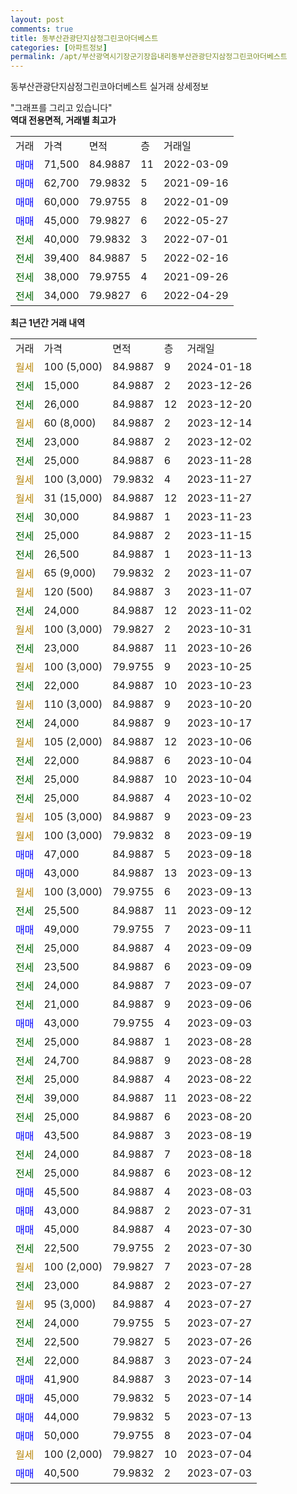 ```yaml
---
layout: post
comments: true
title: 동부산관광단지삼정그린코아더베스트
categories: [아파트정보]
permalink: /apt/부산광역시기장군기장읍내리동부산관광단지삼정그린코아더베스트
---
```


동부산관광단지삼정그린코아더베스트 실거래 상세정보

<script type="text/javascript">
  google.charts.load('current', {'packages':['line', 'corechart']});
  google.charts.setOnLoadCallback(drawChart);

  function drawChart() {
    var data = new google.visualization.DataTable();
    data.addColumn('date', '거래일');
    data.addColumn('number', "매매");
    data.addColumn('number', "전세");
    data.addColumn('number', "전매");

    data.addRows([[new Date(Date.parse("2024-01-18")), null, null, null], [new Date(Date.parse("2023-12-26")), null, 15000, null], [new Date(Date.parse("2023-12-20")), null, 26000, null], [new Date(Date.parse("2023-12-14")), null, null, null], [new Date(Date.parse("2023-12-02")), null, 23000, null], [new Date(Date.parse("2023-11-28")), null, 25000, null], [new Date(Date.parse("2023-11-27")), null, null, null], [new Date(Date.parse("2023-11-27")), null, null, null], [new Date(Date.parse("2023-11-23")), null, 30000, null], [new Date(Date.parse("2023-11-15")), null, 25000, null], [new Date(Date.parse("2023-11-13")), null, 26500, null], [new Date(Date.parse("2023-11-07")), null, null, null], [new Date(Date.parse("2023-11-07")), null, null, null], [new Date(Date.parse("2023-11-02")), null, 24000, null], [new Date(Date.parse("2023-10-31")), null, null, null], [new Date(Date.parse("2023-10-26")), null, 23000, null], [new Date(Date.parse("2023-10-25")), null, null, null], [new Date(Date.parse("2023-10-23")), null, 22000, null], [new Date(Date.parse("2023-10-20")), null, null, null], [new Date(Date.parse("2023-10-17")), null, 24000, null], [new Date(Date.parse("2023-10-06")), null, null, null], [new Date(Date.parse("2023-10-04")), null, 22000, null], [new Date(Date.parse("2023-10-04")), null, 25000, null], [new Date(Date.parse("2023-10-02")), null, 25000, null], [new Date(Date.parse("2023-09-23")), null, null, null], [new Date(Date.parse("2023-09-19")), null, null, null], [new Date(Date.parse("2023-09-18")), 47000, null, null], [new Date(Date.parse("2023-09-13")), 43000, null, null], [new Date(Date.parse("2023-09-13")), null, null, null], [new Date(Date.parse("2023-09-12")), null, 25500, null], [new Date(Date.parse("2023-09-11")), 49000, null, null], [new Date(Date.parse("2023-09-09")), null, 25000, null], [new Date(Date.parse("2023-09-09")), null, 23500, null], [new Date(Date.parse("2023-09-07")), null, 24000, null], [new Date(Date.parse("2023-09-06")), null, 21000, null], [new Date(Date.parse("2023-09-03")), 43000, null, null], [new Date(Date.parse("2023-08-28")), null, 25000, null], [new Date(Date.parse("2023-08-28")), null, 24700, null], [new Date(Date.parse("2023-08-22")), null, 25000, null], [new Date(Date.parse("2023-08-22")), null, 39000, null], [new Date(Date.parse("2023-08-20")), null, 25000, null], [new Date(Date.parse("2023-08-19")), 43500, null, null], [new Date(Date.parse("2023-08-18")), null, 24000, null], [new Date(Date.parse("2023-08-12")), null, 25000, null], [new Date(Date.parse("2023-08-03")), 45500, null, null], [new Date(Date.parse("2023-07-31")), 43000, null, null], [new Date(Date.parse("2023-07-30")), 45000, null, null], [new Date(Date.parse("2023-07-30")), null, 22500, null], [new Date(Date.parse("2023-07-28")), null, null, null], [new Date(Date.parse("2023-07-27")), null, 23000, null], [new Date(Date.parse("2023-07-27")), null, null, null], [new Date(Date.parse("2023-07-27")), null, 24000, null], [new Date(Date.parse("2023-07-26")), null, 22500, null], [new Date(Date.parse("2023-07-24")), null, 22000, null], [new Date(Date.parse("2023-07-14")), 41900, null, null], [new Date(Date.parse("2023-07-14")), 45000, null, null], [new Date(Date.parse("2023-07-13")), 44000, null, null], [new Date(Date.parse("2023-07-04")), 50000, null, null], [new Date(Date.parse("2023-07-04")), null, null, null], [new Date(Date.parse("2023-07-03")), 40500, null, null]]);

    var options = {
      hAxis: {
        format: 'yyyy/MM/dd'
      },    
      lineWidth: 0,
      pointsVisible: true,    
      title: '최근 1년간 유형별 실거래가 분포',
      legend: { position: 'bottom' }
    };

    var formatter = new google.visualization.NumberFormat({pattern:'###,###'} );
    formatter.format(data, 1);
    formatter.format(data, 2);
    
    setTimeout(function() {
        var chart = new google.visualization.LineChart(document.getElementById('columnchart_material'));
        chart.draw(data, (options));
        document.getElementById('loading').style.display = 'none';
    }, 200);
  }
</script>


<div id="loading" style="z-index:20; display: block; margin-left: 0px">"그래프를 그리고 있습니다"</div>
<div id="columnchart_material" style="width: 95%; margin-left: 0px; display: block"></div>
<!-- contents start -->
<b>역대 전용면적, 거래별 최고가</b>
<table class="sortable">
    <tr>
      <td>거래</td>
      <td>가격</td>
      <td>면적</td>
      <td>층</td>
      <td>거래일</td>
    </tr>
        <tr>
          <td><a style="color: blue">매매</a></td>
          <td>71,500</td>
          <td>84.9887</td>
          <td>11</td>
          <td>2022-03-09</td>
        </tr>            <tr>
          <td><a style="color: blue">매매</a></td>
          <td>62,700</td>
          <td>79.9832</td>
          <td>5</td>
          <td>2021-09-16</td>
        </tr>            <tr>
          <td><a style="color: blue">매매</a></td>
          <td>60,000</td>
          <td>79.9755</td>
          <td>8</td>
          <td>2022-01-09</td>
        </tr>            <tr>
          <td><a style="color: blue">매매</a></td>
          <td>45,000</td>
          <td>79.9827</td>
          <td>6</td>
          <td>2022-05-27</td>
        </tr>        
        <tr>
              <td><a style="color: darkgreen">전세</a></td>
              <td>40,000</td>
              <td>79.9832</td>
              <td>3</td>
              <td>2022-07-01</td>
            </tr>            <tr>
              <td><a style="color: darkgreen">전세</a></td>
              <td>39,400</td>
              <td>84.9887</td>
              <td>5</td>
              <td>2022-02-16</td>
            </tr>            <tr>
              <td><a style="color: darkgreen">전세</a></td>
              <td>38,000</td>
              <td>79.9755</td>
              <td>4</td>
              <td>2021-09-26</td>
            </tr>            <tr>
              <td><a style="color: darkgreen">전세</a></td>
              <td>34,000</td>
              <td>79.9827</td>
              <td>6</td>
              <td>2022-04-29</td>
            </tr>        
    
</table>

<b>최근 1년간 거래 내역</b>

<table class="sortable">
    <tr>
      <td>거래</td>
      <td>가격</td>
      <td>면적</td>
      <td>층</td>
      <td>거래일</td>
    </tr>
    <tr>
      <td><a style="color: darkgoldenrod">월세</a></td>
      <td>100 (5,000)</td>
      <td>84.9887</td>
      <td>9</td>
      <td>2024-01-18</td>
    </tr>          <tr>
      <td><a style="color: darkgreen">전세</a></td>
      <td>15,000</td>
      <td>84.9887</td>
      <td>2</td>
      <td>2023-12-26</td>
    </tr>          <tr>
      <td><a style="color: darkgreen">전세</a></td>
      <td>26,000</td>
      <td>84.9887</td>
      <td>12</td>
      <td>2023-12-20</td>
    </tr>          <tr>
      <td><a style="color: darkgoldenrod">월세</a></td>
      <td>60 (8,000)</td>
      <td>84.9887</td>
      <td>2</td>
      <td>2023-12-14</td>
    </tr>          <tr>
      <td><a style="color: darkgreen">전세</a></td>
      <td>23,000</td>
      <td>84.9887</td>
      <td>2</td>
      <td>2023-12-02</td>
    </tr>          <tr>
      <td><a style="color: darkgreen">전세</a></td>
      <td>25,000</td>
      <td>84.9887</td>
      <td>6</td>
      <td>2023-11-28</td>
    </tr>          <tr>
      <td><a style="color: darkgoldenrod">월세</a></td>
      <td>100 (3,000)</td>
      <td>79.9832</td>
      <td>4</td>
      <td>2023-11-27</td>
    </tr>          <tr>
      <td><a style="color: darkgoldenrod">월세</a></td>
      <td>31 (15,000)</td>
      <td>84.9887</td>
      <td>12</td>
      <td>2023-11-27</td>
    </tr>          <tr>
      <td><a style="color: darkgreen">전세</a></td>
      <td>30,000</td>
      <td>84.9887</td>
      <td>1</td>
      <td>2023-11-23</td>
    </tr>          <tr>
      <td><a style="color: darkgreen">전세</a></td>
      <td>25,000</td>
      <td>84.9887</td>
      <td>2</td>
      <td>2023-11-15</td>
    </tr>          <tr>
      <td><a style="color: darkgreen">전세</a></td>
      <td>26,500</td>
      <td>84.9887</td>
      <td>1</td>
      <td>2023-11-13</td>
    </tr>          <tr>
      <td><a style="color: darkgoldenrod">월세</a></td>
      <td>65 (9,000)</td>
      <td>79.9832</td>
      <td>2</td>
      <td>2023-11-07</td>
    </tr>          <tr>
      <td><a style="color: darkgoldenrod">월세</a></td>
      <td>120 (500)</td>
      <td>84.9887</td>
      <td>3</td>
      <td>2023-11-07</td>
    </tr>          <tr>
      <td><a style="color: darkgreen">전세</a></td>
      <td>24,000</td>
      <td>84.9887</td>
      <td>12</td>
      <td>2023-11-02</td>
    </tr>          <tr>
      <td><a style="color: darkgoldenrod">월세</a></td>
      <td>100 (3,000)</td>
      <td>79.9827</td>
      <td>2</td>
      <td>2023-10-31</td>
    </tr>          <tr>
      <td><a style="color: darkgreen">전세</a></td>
      <td>23,000</td>
      <td>84.9887</td>
      <td>11</td>
      <td>2023-10-26</td>
    </tr>          <tr>
      <td><a style="color: darkgoldenrod">월세</a></td>
      <td>100 (3,000)</td>
      <td>79.9755</td>
      <td>9</td>
      <td>2023-10-25</td>
    </tr>          <tr>
      <td><a style="color: darkgreen">전세</a></td>
      <td>22,000</td>
      <td>84.9887</td>
      <td>10</td>
      <td>2023-10-23</td>
    </tr>          <tr>
      <td><a style="color: darkgoldenrod">월세</a></td>
      <td>110 (3,000)</td>
      <td>84.9887</td>
      <td>9</td>
      <td>2023-10-20</td>
    </tr>          <tr>
      <td><a style="color: darkgreen">전세</a></td>
      <td>24,000</td>
      <td>84.9887</td>
      <td>9</td>
      <td>2023-10-17</td>
    </tr>          <tr>
      <td><a style="color: darkgoldenrod">월세</a></td>
      <td>105 (2,000)</td>
      <td>84.9887</td>
      <td>12</td>
      <td>2023-10-06</td>
    </tr>          <tr>
      <td><a style="color: darkgreen">전세</a></td>
      <td>22,000</td>
      <td>84.9887</td>
      <td>6</td>
      <td>2023-10-04</td>
    </tr>          <tr>
      <td><a style="color: darkgreen">전세</a></td>
      <td>25,000</td>
      <td>84.9887</td>
      <td>10</td>
      <td>2023-10-04</td>
    </tr>          <tr>
      <td><a style="color: darkgreen">전세</a></td>
      <td>25,000</td>
      <td>84.9887</td>
      <td>4</td>
      <td>2023-10-02</td>
    </tr>          <tr>
      <td><a style="color: darkgoldenrod">월세</a></td>
      <td>105 (3,000)</td>
      <td>84.9887</td>
      <td>9</td>
      <td>2023-09-23</td>
    </tr>          <tr>
      <td><a style="color: darkgoldenrod">월세</a></td>
      <td>100 (3,000)</td>
      <td>79.9832</td>
      <td>8</td>
      <td>2023-09-19</td>
    </tr>          <tr>
      <td><a style="color: blue">매매</a></td>
      <td>47,000</td>
      <td>84.9887</td>
      <td>5</td>
      <td>2023-09-18</td>
    </tr>          <tr>
      <td><a style="color: blue">매매</a></td>
      <td>43,000</td>
      <td>84.9887</td>
      <td>13</td>
      <td>2023-09-13</td>
    </tr>          <tr>
      <td><a style="color: darkgoldenrod">월세</a></td>
      <td>100 (3,000)</td>
      <td>79.9755</td>
      <td>6</td>
      <td>2023-09-13</td>
    </tr>          <tr>
      <td><a style="color: darkgreen">전세</a></td>
      <td>25,500</td>
      <td>84.9887</td>
      <td>11</td>
      <td>2023-09-12</td>
    </tr>          <tr>
      <td><a style="color: blue">매매</a></td>
      <td>49,000</td>
      <td>79.9755</td>
      <td>7</td>
      <td>2023-09-11</td>
    </tr>          <tr>
      <td><a style="color: darkgreen">전세</a></td>
      <td>25,000</td>
      <td>84.9887</td>
      <td>4</td>
      <td>2023-09-09</td>
    </tr>          <tr>
      <td><a style="color: darkgreen">전세</a></td>
      <td>23,500</td>
      <td>84.9887</td>
      <td>6</td>
      <td>2023-09-09</td>
    </tr>          <tr>
      <td><a style="color: darkgreen">전세</a></td>
      <td>24,000</td>
      <td>84.9887</td>
      <td>7</td>
      <td>2023-09-07</td>
    </tr>          <tr>
      <td><a style="color: darkgreen">전세</a></td>
      <td>21,000</td>
      <td>84.9887</td>
      <td>9</td>
      <td>2023-09-06</td>
    </tr>          <tr>
      <td><a style="color: blue">매매</a></td>
      <td>43,000</td>
      <td>79.9755</td>
      <td>4</td>
      <td>2023-09-03</td>
    </tr>          <tr>
      <td><a style="color: darkgreen">전세</a></td>
      <td>25,000</td>
      <td>84.9887</td>
      <td>1</td>
      <td>2023-08-28</td>
    </tr>          <tr>
      <td><a style="color: darkgreen">전세</a></td>
      <td>24,700</td>
      <td>84.9887</td>
      <td>9</td>
      <td>2023-08-28</td>
    </tr>          <tr>
      <td><a style="color: darkgreen">전세</a></td>
      <td>25,000</td>
      <td>84.9887</td>
      <td>4</td>
      <td>2023-08-22</td>
    </tr>          <tr>
      <td><a style="color: darkgreen">전세</a></td>
      <td>39,000</td>
      <td>84.9887</td>
      <td>11</td>
      <td>2023-08-22</td>
    </tr>          <tr>
      <td><a style="color: darkgreen">전세</a></td>
      <td>25,000</td>
      <td>84.9887</td>
      <td>6</td>
      <td>2023-08-20</td>
    </tr>          <tr>
      <td><a style="color: blue">매매</a></td>
      <td>43,500</td>
      <td>84.9887</td>
      <td>3</td>
      <td>2023-08-19</td>
    </tr>          <tr>
      <td><a style="color: darkgreen">전세</a></td>
      <td>24,000</td>
      <td>84.9887</td>
      <td>7</td>
      <td>2023-08-18</td>
    </tr>          <tr>
      <td><a style="color: darkgreen">전세</a></td>
      <td>25,000</td>
      <td>84.9887</td>
      <td>6</td>
      <td>2023-08-12</td>
    </tr>          <tr>
      <td><a style="color: blue">매매</a></td>
      <td>45,500</td>
      <td>84.9887</td>
      <td>4</td>
      <td>2023-08-03</td>
    </tr>          <tr>
      <td><a style="color: blue">매매</a></td>
      <td>43,000</td>
      <td>84.9887</td>
      <td>2</td>
      <td>2023-07-31</td>
    </tr>          <tr>
      <td><a style="color: blue">매매</a></td>
      <td>45,000</td>
      <td>84.9887</td>
      <td>4</td>
      <td>2023-07-30</td>
    </tr>          <tr>
      <td><a style="color: darkgreen">전세</a></td>
      <td>22,500</td>
      <td>79.9755</td>
      <td>2</td>
      <td>2023-07-30</td>
    </tr>          <tr>
      <td><a style="color: darkgoldenrod">월세</a></td>
      <td>100 (2,000)</td>
      <td>79.9827</td>
      <td>7</td>
      <td>2023-07-28</td>
    </tr>          <tr>
      <td><a style="color: darkgreen">전세</a></td>
      <td>23,000</td>
      <td>84.9887</td>
      <td>2</td>
      <td>2023-07-27</td>
    </tr>          <tr>
      <td><a style="color: darkgoldenrod">월세</a></td>
      <td>95 (3,000)</td>
      <td>84.9887</td>
      <td>4</td>
      <td>2023-07-27</td>
    </tr>          <tr>
      <td><a style="color: darkgreen">전세</a></td>
      <td>24,000</td>
      <td>79.9755</td>
      <td>5</td>
      <td>2023-07-27</td>
    </tr>          <tr>
      <td><a style="color: darkgreen">전세</a></td>
      <td>22,500</td>
      <td>79.9827</td>
      <td>5</td>
      <td>2023-07-26</td>
    </tr>          <tr>
      <td><a style="color: darkgreen">전세</a></td>
      <td>22,000</td>
      <td>84.9887</td>
      <td>3</td>
      <td>2023-07-24</td>
    </tr>          <tr>
      <td><a style="color: blue">매매</a></td>
      <td>41,900</td>
      <td>84.9887</td>
      <td>3</td>
      <td>2023-07-14</td>
    </tr>          <tr>
      <td><a style="color: blue">매매</a></td>
      <td>45,000</td>
      <td>79.9832</td>
      <td>5</td>
      <td>2023-07-14</td>
    </tr>          <tr>
      <td><a style="color: blue">매매</a></td>
      <td>44,000</td>
      <td>79.9832</td>
      <td>5</td>
      <td>2023-07-13</td>
    </tr>          <tr>
      <td><a style="color: blue">매매</a></td>
      <td>50,000</td>
      <td>79.9755</td>
      <td>8</td>
      <td>2023-07-04</td>
    </tr>          <tr>
      <td><a style="color: darkgoldenrod">월세</a></td>
      <td>100 (2,000)</td>
      <td>79.9827</td>
      <td>10</td>
      <td>2023-07-04</td>
    </tr>          <tr>
      <td><a style="color: blue">매매</a></td>
      <td>40,500</td>
      <td>79.9832</td>
      <td>2</td>
      <td>2023-07-03</td>
    </tr>      </table>
<!-- contents end -->    

